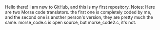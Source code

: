 Hello there! 
I am new to GitHub, and this is my first repository.
Notes:
Here are two Morse code translators.
the first one is completely coded by me, and the second one is another person's version, they are pretty much the same.
morse_code.c is open source, but morse_code2.c, it's not.
